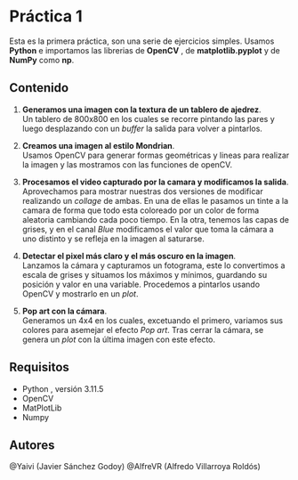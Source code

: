 # Práctica 1


Esta es la primera práctica, son una serie de ejercicios simples. Usamos **Python** e importamos las librerias de **OpenCV** , de **matplotlib.pyplot**  y de **NumPy** como **np**.


## Contenido
1. **Generamos una imagen con la textura de un tablero de ajedrez**. \
Un tablero de 800x800 en los cuales se recorre pintando las pares y luego desplazando con un *buffer* la salida para volver a pintarlos.

2. **Creamos una imagen al estilo Mondrian**. \
Usamos OpenCV para generar formas geométricas y lineas para realizar la imagen y las mostramos con las funciones de openCV.

3. **Procesamos el video capturado por la camara y modificamos la salida**.\
Aprovechamos para mostrar nuestras dos versiones de modificar realizando un *collage* de ambas. En una de ellas le pasamos un tinte a la camara de forma que todo esta coloreado por un color de forma aleatoria cambiando cada poco tiempo. En la otra, tenemos las capas de grises, y en el canal *Blue* modificamos el valor que toma la cámara a uno distinto y se refleja en la imagen al saturarse.

4. **Detectar el pixel más claro y el más oscuro en la imagen**. \
Lanzamos la cámara y capturamos un fotograma, este lo convertimos a escala de grises y situamos los máximos y mínimos, guardando su posición y valor en una variable. Procedemos a pintarlos usando OpenCV y mostrarlo en un *plot*.

5. **Pop art con la cámara**. \
Generamos un 4x4 en los cuales, excetuando el primero, variamos sus colores para asemejar el efecto *Pop art*. Tras cerrar la cámara, se genera un *plot* con la última imagen con este efecto.

## Requisitos
- Python , versión 3.11.5
- OpenCV
- MatPlotLib
- Numpy

## Autores
@Yaivi    (Javier Sánchez Godoy)
@AlfreVR  (Alfredo Villarroya Roldós)




